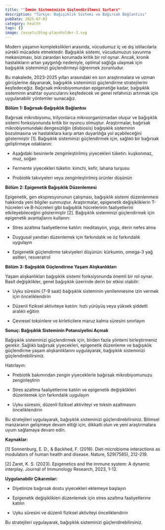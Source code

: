 ```yaml
---
title: ""İmmün Sisteminizin Güçlendirilmesi Sırları"
description: "Türkçe: Bağışıklık Sistemi ve Bağırsak Bağlantısı"
pubDate: 2025-07-02
category: health
tags: []
image: /assets/blog-placeholder-1.svg
---
```


Modern yaşamın komplekslikleri arasında, vücudumuz iç ve dış istilacılarla sürekli mücadele etmektedir. Bağışıklık sistemi, vücudumuzun savunma mekanizması, bizi zarardan korumada kritik bir rol oynar. Ancak, kronik hastalıkların artan yaygınlığı nedeniyle, optimal sağlığa ulaşmak için bağışıklık sistemimizi güçlendirmeyi öğrenmek zorunludur.

Bu makalede, 2023-2025 yılları arasındaki en son araştırmalara ve uzman görüşlerine dayanarak, bağışıklık sistemimizi güçlendirme stratejilerini keşfedeceğiz. Bağırsak mikrobiyomundan epigenetiğe kadar, bağışıklık sisteminin anahtar oyuncularını keşfedecek ve genel refahınızı artırmak için uygulanabilir yöntemler sunacağız.

**Bölüm 1: Bağırsak-Bağışıklık Bağlantısı**

Bağırsak mikrobiyomu, trilyonlarca mikroorganizmadan oluşur ve bağışıklık sistemi fonksiyonunda kritik bir oyuncu olmuştur. Araştırmalar, bağırsak mikrobiyomundaki dengesizliğin (disbiosis) bağışıklık sisteminin bozulmasına ve hastalıklara karşı artan duyarlılığa yol açabileceğini göstermiştir [1]. Bağışıklık sisteminizi güçlendirmek için, sağlıklı bir bağırsak geliştirmeye odaklanın:

* Aşağıdaki besinlerle zenginleştirilmiş yiyecekleri tüketin: kuşkonmaz, muz, soğan

* Fermente yiyecekleri tüketin: kimchi, kefir, lahana turşusu

* Probiotik takviyeleri veya zenginleştirilmiş ürünler düşünün

**Bölüm 2: Epigenetik Bağışıklık Düzenlemesi**

Epigenetik, gen ekspresyonunun çalışması, bağışıklık sistemi düzenlenmesi hakkında yeni bilgiler sunmuştur. Araştırmalar, epigenetik değişikliklerin T-hücreleri ve B-hücreleri gibi bağışıklık hücrelerinin faaliyetlerini etkileyebileceğini göstermiştir [2]. Bağışıklık sisteminizi güçlendirmek için epigenetik avantajlarını kullanın:

* Stres azaltma faaliyetlerine katılın: meditasyon, yoga, derin nefes alma

* Duygusal yanıtları düzenlemek için farkındalık ve öz farkındalık uygulayın

* Epigenetik güçlendirme takviyeleri düşünün: kürkumin, omega-3 yağ asitleri, resveratrol

**Bölüm 3: Bağışıklık Güçlendirme Yaşam Alışkanlıkları**

Yaşam alışkanlıkları bağışıklık sistemi fonksiyonunda önemli bir rol oynar. Basit değişiklikler, genel bağışıklık üzerinde derin bir etkisi olabilir:

* Uyku süresini (7-9 saat) bağışıklık sisteminin yenilenmesine izin vermek için önceliklendirin

* Düzenli fiziksel aktiviteye katılın: hızlı yürüyüş veya yüksek şiddetli aralıklı eğitim

* Çevresel toksinlere ve kirleticilere maruz kalma süresini sınırlayın

**Sonuç: Bağışıklık Sisteminin Potansiyelini Açmak**

Bağışıklık sisteminizi güçlendirmek için, birden fazla yöntemi birleştirmeniz gerekir. Sağlıklı bağırsak yiyecekleri, epigenetik düzenleme ve bağışıklık güçlendirme yaşam alışkanlıklarını uygulayarak, bağışıklık sisteminizi güçlendirebilirsiniz.

Hatırlayın:

* Prebiotik bakımından zengin yiyeceklerle bağırsak mikrobiyomunuzu zenginleştirin

* Stres azaltma faaliyetlerine katılın ve epigenetik değişiklikleri düzenlemek için farkındalık uygulayın

* Uyku süresini, düzenli fiziksel aktiviteyi ve toksin azaltmasını önceliklendirin

Bu stratejileri uygulayarak, bağışıklık sisteminizi güçlendirebilirsiniz. Bilimsel manzaranın gelişmeye devam ettiği için, dikkatli olun ve yeni araştırmalara uyum sağlamaya devam edin.

**Kaynaklar:**

[1] Sonnenburg, E. D., & Backhed, F. (2016). Diet-microbiome interactions as modulators of human health and disease. Nature, 529(7585), 212-219.

[2] Zaret, K. S. (2023). Epigenetics and the immune system: A dynamic interplay. Journal of Immunology Research, 2023, 1-12.

**Uygulanabilir Çıkarımlar:**

* Diyetinize bağırsak dostu yiyecekleri eklemeye başlayın

* Epigenetik değişiklikleri düzenlemek için stres azaltma faaliyetlerine katılın

* Uyku süresini ve düzenli fiziksel aktiviteyi önceliklendirin

Bu stratejileri uygulayarak, bağışıklık sisteminizi güçlendirebilirsiniz.